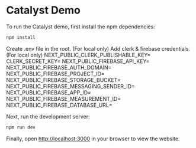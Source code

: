 # Catalyst Demo

To run the Catalyst demo, first install the npm dependencies:

```bash
npm install
```

Create .env file in the root. (For local only)
Add clerk & firebase credentials. (For local only)
NEXT_PUBLIC_CLERK_PUBLISHABLE_KEY=
CLERK_SECRET_KEY=
NEXT_PUBLIC_FIREBASE_API_KEY=
NEXT_PUBLIC_FIREBASE_AUTH_DOMAIN=
NEXT_PUBLIC_FIREBASE_PROJECT_ID=
NEXT_PUBLIC_FIREBASE_STORAGE_BUCKET=
NEXT_PUBLIC_FIREBASE_MESSAGING_SENDER_ID=
NEXT_PUBLIC_FIREBASE_APP_ID=
NEXT_PUBLIC_FIREBASE_MEASUREMENT_ID=
NEXT_PUBLIC_FIREBASE_DATABASE_URL=

Next, run the development server:

```bash
npm run dev
```

Finally, open [http://localhost:3000](http://localhost:3000) in your browser to view the website.
